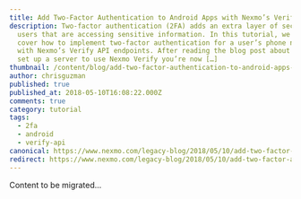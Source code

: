 ```yaml
---
title: Add Two-Factor Authentication to Android Apps with Nexmo’s Verify API
description: Two-factor authentication (2FA) adds an extra layer of security for
  users that are accessing sensitive information. In this tutorial, we will
  cover how to implement two-factor authentication for a user’s phone number
  with Nexmo’s Verify API endpoints. After reading the blog post about how to
  set up a server to use Nexmo Verify you’re now […]
thumbnail: /content/blog/add-two-factor-authentication-to-android-apps-with-nexmos-verify-api-dr/nexmo-2fa_android.jpg
author: chrisguzman
published: true
published_at: 2018-05-10T16:08:22.000Z
comments: true
category: tutorial
tags:
  - 2fa
  - android
  - verify-api
canonical: https://www.nexmo.com/legacy-blog/2018/05/10/add-two-factor-authentication-to-android-apps-with-nexmos-verify-api-dr
redirect: https://www.nexmo.com/legacy-blog/2018/05/10/add-two-factor-authentication-to-android-apps-with-nexmos-verify-api-dr
---
```


Content to be migrated...
